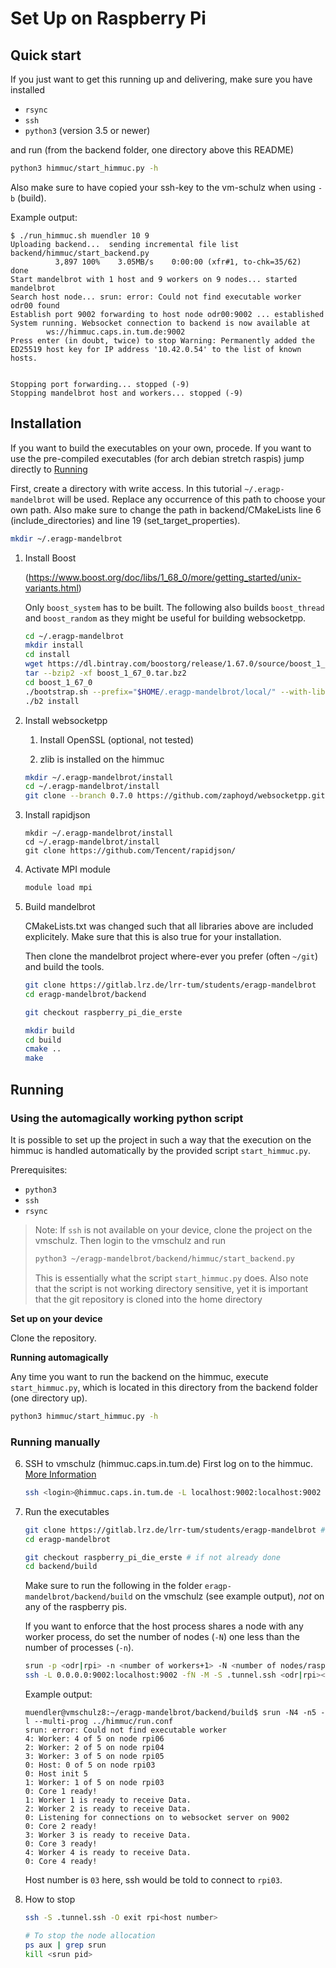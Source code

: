 # Set Up on Raspberry Pi

## Quick start

If you just want to get this running up and delivering, make sure you have installed
- `rsync`
- `ssh`
- `python3` (version 3.5 or newer)

and run (from the backend folder, one directory above this README)

```bash
python3 himmuc/start_himmuc.py -h
```

Also make sure to have copied your ssh-key to the vm-schulz when using `-b` (build).

Example output:
```
$ ./run_himmuc.sh muendler 10 9
Uploading backend...  sending incremental file list
backend/himmuc/start_backend.py
          3,897 100%    3.05MB/s    0:00:00 (xfr#1, to-chk=35/62)
done
Start mandelbrot with 1 host and 9 workers on 9 nodes... started mandelbrot
Search host node... srun: error: Could not find executable worker
odr00 found
Establish port 9002 forwarding to host node odr00:9002 ... established
System running. Websocket connection to backend is now available at
        ws://himmuc.caps.in.tum.de:9002
Press enter (in doubt, twice) to stop Warning: Permanently added the ED25519 host key for IP address '10.42.0.54' to the list of known hosts.


Stopping port forwarding... stopped (-9)
Stopping mandelbrot host and workers... stopped (-9)
```

## Installation

If you want to build the executables on your own, procede. If you want to use the pre-compiled executables (for arch debian stretch raspis) jump directly to [Running](#running)

First, create a directory with write access. In this tutorial `~/.eragp-mandelbrot` will be used. Replace any occurrence of this path to choose your own path. Also make sure to change the path in backend/CMakeLists line 6 (include_directories) and line 19 (set_target_properties).

```bash
mkdir ~/.eragp-mandelbrot
```

1. Install Boost 

    (https://www.boost.org/doc/libs/1_68_0/more/getting_started/unix-variants.html)

    Only `boost_system` has to be built. The following also builds `boost_thread` and `boost_random` as they might be useful for building websocketpp.

    ```bash
    cd ~/.eragp-mandelbrot
    mkdir install
    cd install
    wget https://dl.bintray.com/boostorg/release/1.67.0/source/boost_1_67_0.tar.bz2
    tar --bzip2 -xf boost_1_67_0.tar.bz2
    cd boost_1_67_0
    ./bootstrap.sh --prefix="$HOME/.eragp-mandelbrot/local/" --with-libraries=system,thread,random
    ./b2 install
    ```

2. Install websocketpp

    1. Install OpenSSL (optional, not tested)

    2. zlib is installed on the himmuc

    ```bash
    mkdir ~/.eragp-mandelbrot/install
    cd ~/.eragp-mandelbrot/install
    git clone --branch 0.7.0 https://github.com/zaphoyd/websocketpp.git websocketpp --depth 1
    ```

3. Install rapidjson

    ```
    mkdir ~/.eragp-mandelbrot/install
    cd ~/.eragp-mandelbrot/install
    git clone https://github.com/Tencent/rapidjson/
    ```

4. Activate MPI module

    ```bash
    module load mpi
    ```


5. Build mandelbrot

    CMakeLists.txt was changed such that all libraries above are included explicitely. Make sure that this is also true for your installation.

    Then clone the mandelbrot project where-ever you prefer (often `~/git`) and
    build the tools.
    ```bash
    git clone https://gitlab.lrz.de/lrr-tum/students/eragp-mandelbrot
    cd eragp-mandelbrot/backend
    
    git checkout raspberry_pi_die_erste

    mkdir build
    cd build
    cmake ..
    make
    ```
## Running

### Using the automagically working python script

It is possible to set up the project in such a way that the execution on the himmuc
is handled automatically by the provided script `start_himmuc.py`.

Prerequisites:
 - `python3`
 - `ssh`
 - `rsync`

> Note: If `ssh` is not available on your device, clone the project on the vmschulz. Then login to the vmschulz and run
> ```bash
> python3 ~/eragp-mandelbrot/backend/himmuc/start_backend.py
> ```
> This is essentially what the script `start_himmuc.py` does.
> Also note that the script is not working directory sensitive, yet it is important that the git repository is cloned into the home directory

**Set up on your device**

Clone the repository.

**Running automagically**

Any time you want to run the backend on the himmuc, execute
`start_himmuc.py`, which is located in this directory from the backend folder (one directory up).

```bash
python3 himmuc/start_himmuc.py -h
```

### Running manually

6. SSH to vmschulz (himmuc.caps.in.tum.de)
   First log on to the himmuc. [More Information](http://www.caps.in.tum.de/hw/himmuc/quick-start/)

   ```bash
   ssh <login>@himmuc.caps.in.tum.de -L localhost:9002:localhost:9002
   ```

7. Run the executables

   ```bash
   git clone https://gitlab.lrz.de/lrr-tum/students/eragp-mandelbrot # if not already done
   cd eragp-mandelbrot
   
   git checkout raspberry_pi_die_erste # if not already done
   cd backend/build
   ```
   
   Make sure to run the following in the folder `eragp-mandelbrot/backend/build` on the vmschulz (see example output), *not* on any of the raspberry pis.
   
   If you want to enforce that the host process shares a node with any worker process,
   do set the number of nodes (`-N`) one less than the number of processes (`-n`).
   
   ```bash
   srun -p <odr|rpi> -n <number of workers+1> -N <number of nodes/raspis> -l --multi-prog run.conf
   ssh -L 0.0.0.0:9002:localhost:9002 -fN -M -S .tunnel.ssh <odr|rpi><host number>
   ```
   
   Example output:
   ```
   muendler@vmschulz8:~/eragp-mandelbrot/backend/build$ srun -N4 -n5 -l --multi-prog ../himmuc/run.conf
   srun: error: Could not find executable worker
   4: Worker: 4 of 5 on node rpi06
   2: Worker: 2 of 5 on node rpi04
   3: Worker: 3 of 5 on node rpi05
   0: Host: 0 of 5 on node rpi03
   0: Host init 5
   1: Worker: 1 of 5 on node rpi03
   0: Core 1 ready!
   1: Worker 1 is ready to receive Data.
   2: Worker 2 is ready to receive Data.
   0: Listening for connections on to websocket server on 9002
   0: Core 2 ready!
   3: Worker 3 is ready to receive Data.
   0: Core 3 ready!
   4: Worker 4 is ready to receive Data.
   0: Core 4 ready!
   ```
   
   Host number is `03` here, ssh would be told to connect to `rpi03`.

8. How to stop

   ```bash
   ssh -S .tunnel.ssh -O exit rpi<host number>

   # To stop the node allocation
   ps aux | grep srun
   kill <srun pid>
   ```
